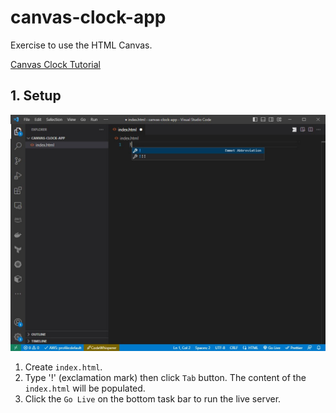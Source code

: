 # canvas-clock-app

Exercise to use the HTML Canvas.

[Canvas Clock Tutorial](https://www.w3schools.com/graphics/canvas_clock.asp)

## 1. Setup

![vscode snippet](docs/img/vscode-snippet-for-index_html.jpg)

1. Create `index.html`.
2. Type '!' (exclamation mark) then click `Tab` button. The content of the `index.html` will be populated.
3. Click the `Go Live` on the bottom task bar to run the live server.
